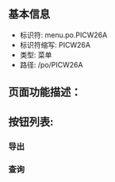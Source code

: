 
## 基本信息

- 标识符: menu.po.PICW26A
- 标识符缩写: PICW26A
- 类型: 菜单
- 路径: /po/PICW26A

## 页面功能描述：





## 按钮列表:


### 导出



### 查询


